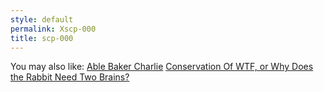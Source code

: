 ```yaml
---
style: default
permalink: Xscp-000
title: scp-000
---
```

You may also like:
[Able Baker Charlie](http://scp-wiki.net/able-baker-charlie)
[Conservation Of WTF, or Why Does the Rabbit Need Two Brains?](http://scp-wiki.net/conservation-of-wtf)